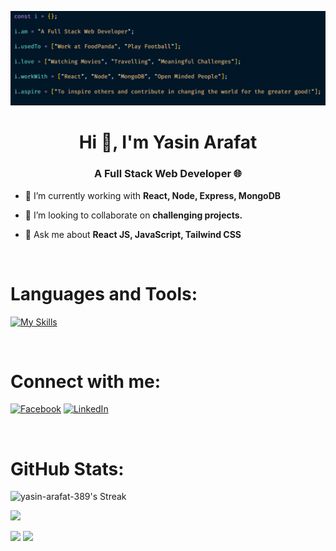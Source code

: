 ![logo](https://github.com/yasin-arafat-389/yasin-arafat-389/blob/main/github-cover-image.png)
<h1 align="center">Hi 👋, I'm Yasin Arafat</h1>
<h3 align="center">A Full Stack Web Developer 🌐</h3>

- 🔭 I’m currently working with **React, Node, Express, MongoDB**

- 👯 I’m looking to collaborate on **challenging projects.**

- 💬 Ask me about **React JS, JavaScript, Tailwind CSS**

<br />

<h1 align="left" >Languages and Tools:</h1>


[![My Skills](https://skillicons.dev/icons?i=js,react,nodejs,express,mongodb,tailwind,bootstrap,postman,firebase)](https://skillicons.dev)

<br />


<h1 align="left" >Connect with me:</h1>

[![Facebook](https://img.shields.io/badge/Facebook-%231877F2.svg?logo=Facebook&logoColor=white)](https://www.facebook.com/arafat410/) [![LinkedIn](https://img.shields.io/badge/LinkedIn-%230077B5.svg?logo=linkedin&logoColor=white)](https://www.linkedin.com/in/yasin389/) 

<br/>


<h1 align="left">GitHub Stats:</h1>

![yasin-arafat-389's Streak](https://github-readme-streak-stats.herokuapp.com/?user=yasin-arafat-389&theme=radical&hide_border=true)

![](http://github-profile-summary-cards.vercel.app/api/cards/profile-details?username=yasin-arafat-389&theme=bear)

![](http://github-profile-summary-cards.vercel.app/api/cards/repos-per-language?username=yasin-arafat-389&theme=bear)     ![](http://github-profile-summary-cards.vercel.app/api/cards/most-commit-language?username=yasin-arafat-389&theme=bear)






